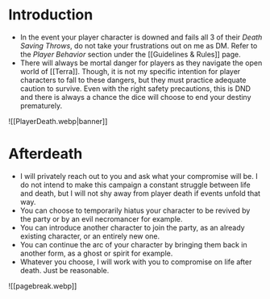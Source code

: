 # Introduction
- In the event your player character is downed and fails all 3 of their *Death Saving Throws*, do not take your frustrations out on me as DM. Refer to the *Player Behavior* section under the [[Guidelines & Rules]] page.
- There will always be mortal danger for players as they navigate the open world of [[Terra]]. Though, it is not my specific intention for player characters to fall to these dangers, but they must practice adequate caution to survive. Even with the right safety precautions, this is DND and there is always a chance the dice will choose to end your destiny prematurely.

![[PlayerDeath.webp|banner]]
# Afterdeath
- I will privately reach out to you and ask what your compromise will be. I do not intend to make this campaign a constant struggle between life and death, but I will not shy away from player death if events unfold that way.
- You can choose to temporarily hiatus your character to be revived by the party or by an evil necromancer for example.
- You can introduce another character to join the party, as an already existing character, or an entirely new one.
- You can continue the arc of your character by bringing them back in another form, as a ghost or spirit for example.
- Whatever you choose, I will work with you to compromise on life after death. Just be reasonable.

![[pagebreak.webp]]